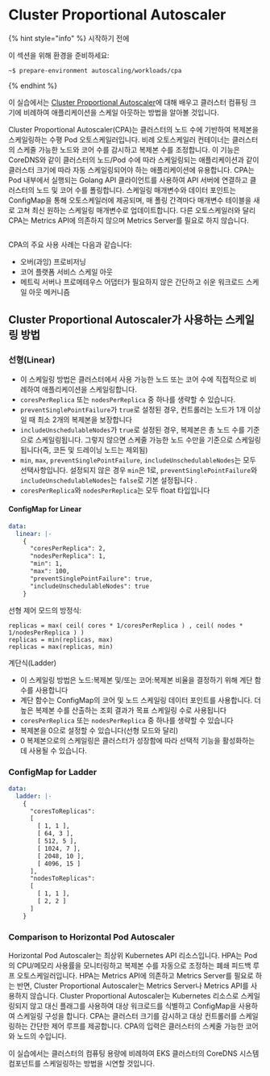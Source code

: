 # Cluster Proportional Autoscaler

{% hint style="info" %}
시작하기 전에&#x20;

이 섹션을 위해 환경을 준비하세요:

```
~$ prepare-environment autoscaling/workloads/cpa 
```
{% endhint %}



이 실습에서는 [Cluster Proportional Autoscaler](https://github.com/kubernetes-sigs/cluster-proportional-autoscaler)에 대해 배우고 클러스터 컴퓨팅 크기에 비례하여 애플리케이션을 스케일 아웃하는 방법을 알아볼 것입니다.

Cluster Proportional Autoscaler(CPA)는 클러스터의 노드 수에 기반하여 복제본을 스케일링하는 수평 Pod 오토스케일러입니다. 비례 오토스케일러 컨테이너는 클러스터의 스케줄 가능한 노드와 코어 수를 감시하고 복제본 수를 조정합니다. 이 기능은 CoreDNS와 같이 클러스터의 노드/Pod 수에 따라 스케일링되는 애플리케이션과 같이 클러스터 크기에 따라 자동 스케일링되어야 하는 애플리케이션에 유용합니다. CPA는 Pod 내부에서 실행되는 Golang API 클라이언트를 사용하여 API 서버에 연결하고 클러스터의 노드 및 코어 수를 폴링합니다. 스케일링 매개변수와 데이터 포인트는 ConfigMap을 통해 오토스케일러에 제공되며, 매 폴링 간격마다 매개변수 테이블을 새로 고쳐 최신 원하는 스케일링 매개변수로 업데이트합니다. 다른 오토스케일러와 달리 CPA는 Metrics API에 의존하지 않으며 Metrics Server를 필요로 하지 않습니다.

<figure><img src="https://eksworkshop.com/assets/images/cpa-c0be594ffdd0dd9f260821e04a9ce9d7.webp" alt=""><figcaption></figcaption></figure>

CPA의 주요 사용 사례는 다음과 같습니다:

* 오버(과잉) 프로비저닝&#x20;
* 코어 플랫폼 서비스 스케일 아웃&#x20;
* 메트릭 서버나 프로메테우스 어댑터가 필요하지 않은 간단하고 쉬운 워크로드 스케일 아웃 메커니즘&#x20;



## Cluster Proportional Autoscaler가 사용하는 스케일링 방법&#x20;

### 선형(Linear)&#x20;

* 이 스케일링 방법은 클러스터에서 사용 가능한 노드 또는 코어 수에 직접적으로 비례하여 애플리케이션을 스케일링합니다.
* `coresPerReplica` 또는 `nodesPerReplica` 중 하나를 생략할 수 있습니다.
* `preventSinglePointFailure`가 `true`로 설정된 경우, 컨트롤러는 노드가 1개 이상일 때 최소 2개의 복제본을 보장합니다&#x20;
* `includeUnschedulableNodes`가 `true`로 설정된 경우, 복제본은 총 노드 수를 기준으로 스케일링됩니다. 그렇지 않으면 스케줄 가능한 노드 수만을 기준으로 스케일링됩니다(즉, 코든 및 드레이닝 노드는 제외됨)&#x20;
* `min`, `max`, `preventSinglePointFailure`, `includeUnschedulableNodes`는 모두 선택사항입니다. 설정되지 않은 경우 `min`은 1로, `preventSinglePointFailure`와 `includeUnschedulableNodes`는 `false`로 기본 설정됩니다 .
* `coresPerReplica`와 `nodesPerReplica`는 모두 float 타입입니다&#x20;

#### ConfigMap for Linear <a href="#configmap-for-linear" id="configmap-for-linear"></a>

```yaml
data:
  linear: |-
    {
      "coresPerReplica": 2,
      "nodesPerReplica": 1,
      "min": 1,
      "max": 100,
      "preventSinglePointFailure": true,
      "includeUnschedulableNodes": true
    }
```

선형 제어 모드의 방정식:

```
replicas = max( ceil( cores * 1/coresPerReplica ) , ceil( nodes * 1/nodesPerReplica ) )
replicas = min(replicas, max)
replicas = max(replicas, min)
```



계단식(Ladder)&#x20;

* 이 스케일링 방법은 노드:복제본 및/또는 코어:복제본 비율을 결정하기 위해 계단 함수를 사용합니다&#x20;
* 계단 함수는 ConfigMap의 코어 및 노드 스케일링 데이터 포인트를 사용합니다. 더 높은 복제본 수를 산출하는 조회 결과가 목표 스케일링 수로 사용됩니다&#x20;
* `coresPerReplica` 또는 `nodesPerReplica` 중 하나를 생략할 수 있습니다&#x20;
* 복제본을 0으로 설정할 수 있습니다(선형 모드와 달리)&#x20;
* 0 복제본으로의 스케일링은 클러스터가 성장함에 따라 선택적 기능을 활성화하는 데 사용될 수 있습니다.&#x20;

### ConfigMap for Ladder <a href="#configmap-for-ladder" id="configmap-for-ladder"></a>

```yaml
data:
  ladder: |-
    {
      "coresToReplicas":
      [
        [ 1, 1 ],
        [ 64, 3 ],
        [ 512, 5 ],
        [ 1024, 7 ],
        [ 2048, 10 ],
        [ 4096, 15 ]
      ],
      "nodesToReplicas":
      [
        [ 1, 1 ],
        [ 2, 2 ]
      ]
    }
```

### **Comparison to Horizontal Pod Autoscaler**

Horizontal Pod Autoscaler는 최상위 Kubernetes API 리소스입니다. HPA는 Pod의 CPU/메모리 사용률을 모니터링하고 복제본 수를 자동으로 조정하는 폐쇄 피드백 루프 오토스케일러입니다. HPA는 Metrics API에 의존하고 Metrics Server를 필요로 하는 반면, Cluster Proportional Autoscaler는 Metrics Server나 Metrics API를 사용하지 않습니다. Cluster Proportional Autoscaler는 Kubernetes 리소스로 스케일링되지 않고 대신 플래그를 사용하여 대상 워크로드를 식별하고 ConfigMap을 사용하여 스케일링 구성을 합니다. CPA는 클러스터 크기를 감시하고 대상 컨트롤러를 스케일링하는 간단한 제어 루프를 제공합니다. CPA의 입력은 클러스터의 스케줄 가능한 코어와 노드의 수입니다.

이 실습에서는 클러스터의 컴퓨팅 용량에 비례하여 EKS 클러스터의 CoreDNS 시스템 컴포넌트를 스케일링하는 방법을 시연할 것입니다.

